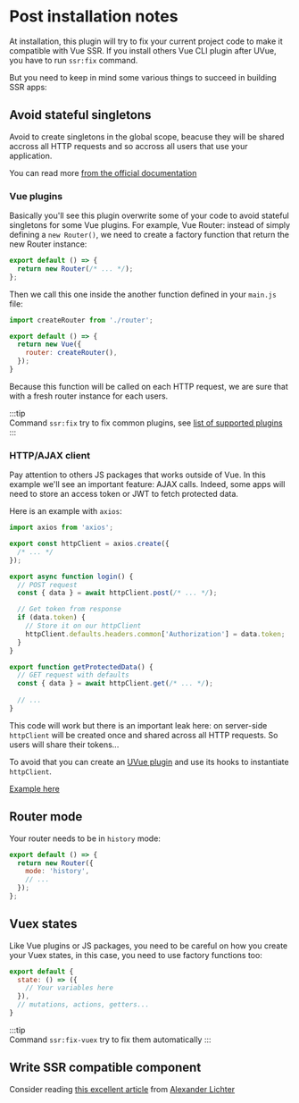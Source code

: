 # Post installation notes

At installation, this plugin will try to fix your current project code to make it compatible
with Vue SSR. If you install others Vue CLI plugin after UVue, you have to run `ssr:fix` command.

But you need to keep in mind some various things to succeed in building SSR apps:

## Avoid stateful singletons

Avoid to create singletons in the global scope, beacuse they will be shared accross all
HTTP requests and so accross all users that use your application.

You can read more [from the official documentation](https://ssr.vuejs.org/guide/structure.html#avoid-stateful-singletons)

### Vue plugins

Basically you'll see this plugin overwrite some of your code to avoid stateful singletons for some Vue plugins.
For example, Vue Router: instead of simply defining a `new Router()`, we need to create a factory function
that return the new Router instance:

```js
export default () => {
  return new Router(/* ... */);
};
```

Then we call this one inside the another function defined in your `main.js` file:

```js
import createRouter from './router';

export default () => {
  return new Vue({
    router: createRouter(),
  });
}
```

Because this function will be called on each HTTP request, we are sure that with a fresh
router instance for each users.

:::tip  
Command `ssr:fix` try to fix common plugins, see [list of supported plugins](/guide/vue-cli-plugins.html)
:::

### HTTP/AJAX client

Pay attention to others JS packages that works outside of Vue. In this example
we'll see an important feature: AJAX calls. Indeed, some apps will need to store 
an access token or JWT to fetch protected data.

Here is an example with `axios`:

```js
import axios from 'axios';

export const httpClient = axios.create({
  /* ... */
});

export async function login() {
  // POST request
  const { data } = await httpClient.post(/* ... */);

  // Get token from response
  if (data.token) {
    // Store it on our httpClient
    httpClient.defaults.headers.common['Authorization'] = data.token;
  }
}

export function getProtectedData() {
  // GET request with defaults
  const { data } = await httpClient.get(/* ... */);
  
  // ...
}
```

This code will work but there is an important leak here: on server-side `httpClient`
will be created once and shared across all HTTP requests. So users will share their
tokens...

To avoid that you can create an [UVue plugin](/plugins/uvue.html#write-your-own-plugin)
and use its hooks to instantiate `httpClient`.

[Example here](https://github.com/universal-vue/examples/blob/master/src/plugins/httpClient.js)

## Router mode

Your router needs to be in `history` mode:

```js
export default () => {
  return new Router({
    mode: 'history',
    // ...
  });
};
```

## Vuex states

Like Vue plugins or JS packages, you need to be careful on how you create your
Vuex states, in this case, you need to use factory functions too:

```js
export default {
  state: () => ({
    // Your variables here
  }),
  // mutations, actions, getters...
}
```

:::tip  
Command `ssr:fix-vuex` try to fix them automatically
:::

## Write SSR compatible component

Consider reading [this excellent article](https://blog.lichter.io/posts/the-guide-to-write-universal-ssr-ready-vue-compon/) 
from [Alexander Lichter](https://thanks.lichter.io/)